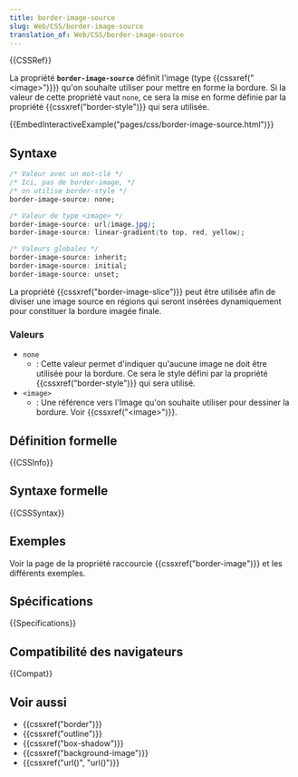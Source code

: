 ```yaml
---
title: border-image-source
slug: Web/CSS/border-image-source
translation_of: Web/CSS/border-image-source
---
```


{{CSSRef}}

La propriété **`border-image-source`** définit l'image (type {{cssxref("&lt;image&gt;")}}) qu'on souhaite utiliser pour mettre en forme la bordure. Si la valeur de cette propriété vaut `none`, ce sera la mise en forme définie par la propriété {{cssxref("border-style")}} qui sera utilisée.

{{EmbedInteractiveExample("pages/css/border-image-source.html")}}

## Syntaxe

```css
/* Valeur avec un mot-clé */
/* Ici, pas de border-image, */
/* on utilise border-style */
border-image-source: none;

/* Valeur de type <image> */
border-image-source: url(image.jpg);
border-image-source: linear-gradient(to top, red, yellow);

/* Valeurs globales */
border-image-source: inherit;
border-image-source: initial;
border-image-source: unset;
```

La propriété {{cssxref("border-image-slice")}} peut être utilisée afin de diviser une image source en régions qui seront insérées dynamiquement pour constituer la bordure imagée finale.

### Valeurs

- `none`
  - : Cette valeur permet d'indiquer qu'aucune image ne doit être utilisée pour la bordure. Ce sera le style défini par la propriété {{cssxref("border-style")}} qui sera utilisé.
- `<image>`
  - : Une référence vers l'Image qu'on souhaite utiliser pour dessiner la bordure. Voir {{cssxref("&lt;image&gt;")}}.

## Définition formelle

{{CSSInfo}}

## Syntaxe formelle

{{CSSSyntax}}

## Exemples

Voir la page de la propriété raccourcie {{cssxref("border-image")}} et les différents exemples.

## Spécifications

{{Specifications}}

## Compatibilité des navigateurs

{{Compat}}

## Voir aussi

- {{cssxref("border")}}
- {{cssxref("outline")}}
- {{cssxref("box-shadow")}}
- {{cssxref("background-image")}}
- {{cssxref("url()", "url()")}}
